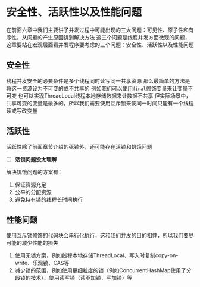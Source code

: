 # 安全性、活跃性以及性能问题

在前面六章中我们主要讲了并发过程中可能出现的三大问题：可见性、原子性和有序性，从问题的产生原因讲到解决方法
这三个问题是线程并发方面微观的问题，这章要站在宏观层面看并发程序要考虑的三个问题：安全性、活跃性以及性能问题

## 安全性

线程并发安全的必要条件是多个线程同时读写同一共享资源
那么最简单的方法是将这一资源设为不可变的或不共享的
例如我们可以使用`final`修饰变量来让变量不可变
也可以实现ThreadLocal线程本地存储数据来让数据不共享
但实际场景中，共享可变的变量是最多的，所以我们需要使用互斥锁来使同一时间只能有一个线程读或写改变量

## 活跃性

活跃性除了前面章节介绍的死锁外，还可能存在活锁和饥饿问题

- [ ] **活锁问题没太理解**

解决饥饿问题的方案有：

1. 保证资源充足
2. 公平的分配资源
3. 避免持有锁的线程长时间执行

## 性能问题

使用互斥锁修饰的代码块会串行化执行，这和我们并发的目的相悖，所以我们要尽可能的减少性能的损失

1. 使用无锁方案，例如线程本地存储ThreadLocal、写入时复制copy-on-write、乐观锁、CAS等
2. 减少锁的范围，例如使用更细粒度的锁（例如ConcurrentHashMap使用了分段锁的技术）、使用读写锁（读不加锁、写加锁）等
